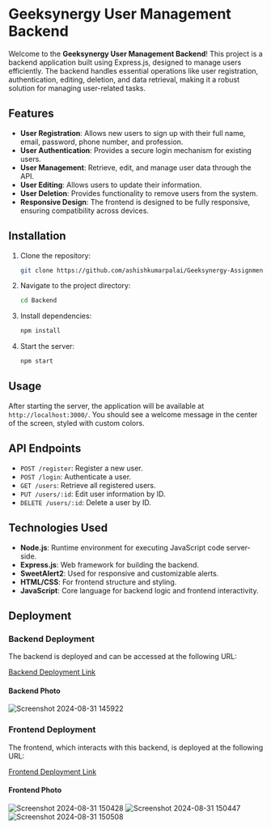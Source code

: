# Geeksynergy User Management Backend

Welcome to the **Geeksynergy User Management Backend**! This project is a backend application built using Express.js, designed to manage users efficiently. The backend handles essential operations like user registration, authentication, editing, deletion, and data retrieval, making it a robust solution for managing user-related tasks.

## Features

- **User Registration**: Allows new users to sign up with their full name, email, password, phone number, and profession.
- **User Authentication**: Provides a secure login mechanism for existing users.
- **User Management**: Retrieve, edit, and manage user data through the API.
- **User Editing**: Allows users to update their information.
- **User Deletion**: Provides functionality to remove users from the system.
- **Responsive Design**: The frontend is designed to be fully responsive, ensuring compatibility across devices.

## Installation

1. Clone the repository:
    ```bash
    git clone https://github.com/ashishkumarpalai/Geeksynergy-Assignment.git
    ```
2. Navigate to the project directory:
    ```bash
    cd Backend
    ```
3. Install dependencies:
    ```bash
    npm install
    ```
4. Start the server:
    ```bash
    npm start
    ```

## Usage

After starting the server, the application will be available at `http://localhost:3000/`. You should see a welcome message in the center of the screen, styled with custom colors.

## API Endpoints

- `POST /register`: Register a new user.
- `POST /login`: Authenticate a user.
- `GET /users`: Retrieve all registered users.
- `PUT /users/:id`: Edit user information by ID.
- `DELETE /users/:id`: Delete a user by ID.

## Technologies Used

- **Node.js**: Runtime environment for executing JavaScript code server-side.
- **Express.js**: Web framework for building the backend.
- **SweetAlert2**: Used for responsive and customizable alerts.
- **HTML/CSS**: For frontend structure and styling.
- **JavaScript**: Core language for backend logic and frontend interactivity.

## Deployment

### Backend Deployment

The backend is deployed and can be accessed at the following URL:

[Backend Deployment Link](https://geeksynergy-wmak.onrender.com)

#### Backend Photo
![Screenshot 2024-08-31 145922](https://github.com/user-attachments/assets/410c30bb-f29c-4fea-b9ef-6537ba83c2c4)


### Frontend Deployment

The frontend, which interacts with this backend, is deployed at the following URL:

[Frontend Deployment Link](https://geeksynergy-assignment-ashish.netlify.app)

#### Frontend Photo
![Screenshot 2024-08-31 150428](https://github.com/user-attachments/assets/3e74818e-f952-4dd3-aa8c-2c329f4e60ed)
![Screenshot 2024-08-31 150447](https://github.com/user-attachments/assets/637c3aa4-a225-4b78-af2d-88f116e34dd4)
![Screenshot 2024-08-31 150508](https://github.com/user-attachments/assets/1e6204d6-330c-4aa7-b85c-a63691fc243d)




